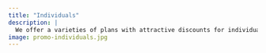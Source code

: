 ```yaml
---
title: "Individuals"
description: |
  We offer a varieties of plans with attractive discounts for individual needs.
image: promo-individuals.jpg
---
```


